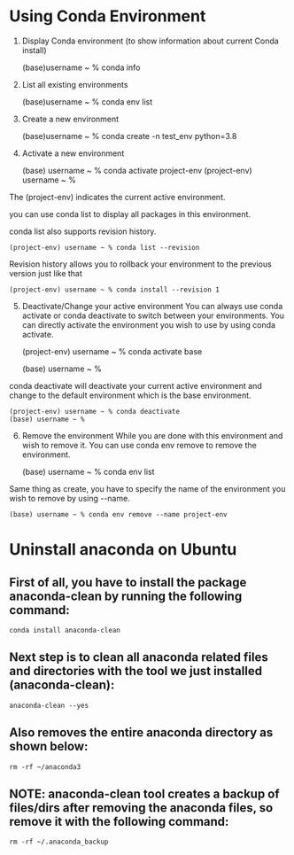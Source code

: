 # Using Conda Environment

1. Display Conda environment (to show information about current Conda install)


    (base)username ~ % conda info 

2. List all existing environments


    (base)username ~ % conda env list

3. Create a new environment


    (base)username ~ % conda create -n test_env python=3.8

4. Activate a new environment


    (base) username ~ % conda activate project-env
    (project-env) username ~ %

The (project-env) indicates the current active environment.

you can use conda list to display all packages in this environment.

conda list also supports revision history.

    (project-env) username ~ % conda list --revision

Revision history allows you to rollback your environment to the previous version just like that

    (project-env) username ~ % conda install --revision 1

5. Deactivate/Change your active environment
You can always use conda activate or conda deactivate to switch between your environments. 
You can directly activate the environment you wish to use by using conda activate.


    (project-env) username ~ % conda activate base

    (base) username ~ %

conda deactivate will deactivate your current active environment and
change to the default environment which is the base environment.

    (project-env) username ~ % conda deactivate
    (base) username ~ %

6. Remove the environment
While you are done with this environment and wish to remove it.
You can use conda env remove to remove the environment.


    (base) username ~ % conda env list

Same thing as create, you have to specify the name of the environment you wish 
to remove by using --name.

    (base) username ~ % conda env remove --name project-env

# Uninstall anaconda on Ubuntu
## First of all, you have to install the package anaconda-clean by running the following command:

    conda install anaconda-clean

## Next step is to clean all anaconda related files and directories with the tool we just installed (anaconda-clean):

    anaconda-clean --yes

## Also removes the entire anaconda directory as shown below:

    rm -rf ~/anaconda3

## NOTE: anaconda-clean tool creates a backup of files/dirs after removing the anaconda files, so remove it with the following command:

    rm -rf ~/.anaconda_backup

